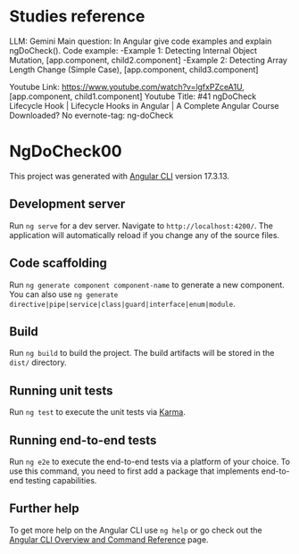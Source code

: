 # Studies reference
LLM: Gemini 
Main question: In Angular give code examples and explain ngDoCheck().
Code example: 
	-Example 1: Detecting Internal Object Mutation, [app.component, child2.component]
	-Example 2: Detecting Array Length Change (Simple Case), [app.component, child3.component]

Youtube Link: https://www.youtube.com/watch?v=lgfxPZceA1U, [app.component, child1.component]
Youtube Title: #41 ngDoCheck Lifecycle Hook | Lifecycle Hooks in Angular | A Complete Angular Course
Downloaded? No
evernote-tag: ng-doCheck

# NgDoCheck00

This project was generated with [Angular CLI](https://github.com/angular/angular-cli) version 17.3.13.

## Development server

Run `ng serve` for a dev server. Navigate to `http://localhost:4200/`. The application will automatically reload if you change any of the source files.

## Code scaffolding

Run `ng generate component component-name` to generate a new component. You can also use `ng generate directive|pipe|service|class|guard|interface|enum|module`.

## Build

Run `ng build` to build the project. The build artifacts will be stored in the `dist/` directory.

## Running unit tests

Run `ng test` to execute the unit tests via [Karma](https://karma-runner.github.io).

## Running end-to-end tests

Run `ng e2e` to execute the end-to-end tests via a platform of your choice. To use this command, you need to first add a package that implements end-to-end testing capabilities.

## Further help

To get more help on the Angular CLI use `ng help` or go check out the [Angular CLI Overview and Command Reference](https://angular.io/cli) page.
